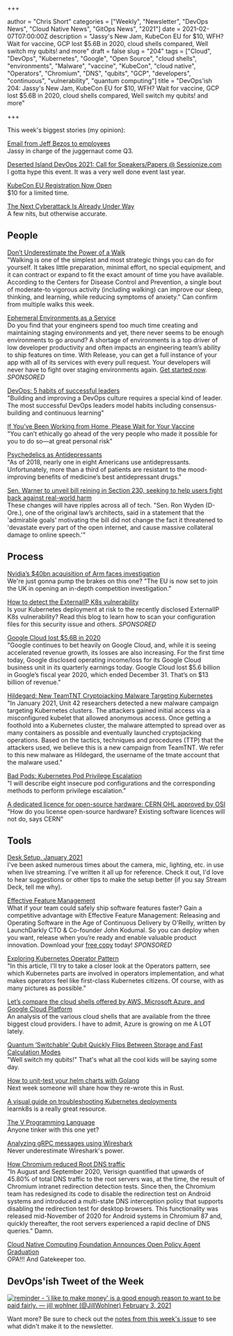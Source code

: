 +++

author = "Chris Short"
categories = ["Weekly", "Newsletter", "DevOps News", "Cloud Native News", "GitOps News", "2021"]
date = 2021-02-07T07:00:00Z
description = "Jassy's New Jam, KubeCon EU for $10, WFH? Wait for vaccine, GCP lost $5.6B in 2020, cloud shells compared, Well switch my qubits! and more"
draft = false
slug = "204"
tags = ["Cloud", "DevOps", "Kubernetes", "Google", "Open Source", "cloud shells", "environments", "Malware", "vaccine", "KubeCon", "cloud native", "Operators", "Chromium", "DNS", "qubits", "GCP", "developers", "continuous", "vulnerability", "quantum computing"]
title = "DevOps'ish 204: Jassy's New Jam, KubeCon EU for $10, WFH? Wait for vaccine, GCP lost $5.6B in 2020, cloud shells compared, Well switch my qubits! and more"

+++

This week's biggest stories (my opinion):

[Email from Jeff Bezos to employees](https://www.aboutamazon.com/news/company-news/email-from-jeff-bezos-to-employees)  
Jassy in charge of the juggernaut come Q3.

[Deserted Island DevOps 2021: Call for Speakers/Papers @ Sessionize.com](https://sessionize.com/deserted-island-devops-2021/)  
I gotta hype this event. It was a very well done event last year.

[KubeCon EU Registration Now Open](https://events.linuxfoundation.org/kubecon-cloudnativecon-europe/register/)  
$10 for a limited time.

[The Next Cyberattack Is Already Under Way](https://www.newyorker.com/magazine/2021/02/08/the-next-cyberattack-is-already-under-way)  
A few nits, but otherwise accurate.

## People

[Don’t Underestimate the Power of a Walk](https://hbr.org/2021/02/dont-underestimate-the-power-of-a-walk)  
"Walking is one of the simplest and most strategic things you can do for yourself. It takes little preparation, minimal effort, no special equipment, and it can contract or expand to fit the exact amount of time you have available. According to the Centers for Disease Control and Prevention, a single bout of moderate-to vigorous activity (including walking) can improve our sleep, thinking, and learning, while reducing symptoms of anxiety." Can confirm from multiple walks this week.

[Ephemeral Environments as a Service](https://releaseapp.io/?utm_source=devopsish&utm_medium=email&utm_content=get-started&utm_campaign=202102)  
Do you find that your engineers spend too much time creating and maintaining staging environments and yet, there never seems to be enough environments to go around? A shortage of environments is a top driver of low developer productivity and often impacts an engineering team’s ability to ship features on time. With Release, you can get a full instance of your app with all of its services with every pull request. Your developers will never have to fight over staging environments again. [Get started now](https://releaseapp.io/?utm_source=devopsish&utm_medium=email&utm_content=get-started&utm_campaign=202102). *SPONSORED*

[DevOps: 5 habits of successful leaders](https://enterprisersproject.com/article/2021/2/devops-5-habits-successful-leaders)  
"Building and improving a DevOps culture requires a special kind of leader. The most successful DevOps leaders model habits including consensus-building and continuous learning"

[If You’ve Been Working from Home, Please Wait for Your Vaccine](https://www.scientificamerican.com/article/if-youve-been-working-from-home-please-wait-for-your-vaccine1/)  
"You can’t ethically go ahead of the very people who made it possible for you to do so—at great personal risk"

[Psychedelics as Antidepressants](https://www.scientificamerican.com/article/psychedelics-as-antidepressants/)  
"As of 2018, nearly one in eight Americans use antidepressants. Unfortunately, more than a third of patients are resistant to the mood-improving benefits of medicine’s best antidepressant drugs."

[Sen. Warner to unveil bill reining in Section 230, seeking to help users fight back against real-world harm](https://www.washingtonpost.com/technology/2021/02/05/senate-warner-section-230-reform/)  
These changes will have ripples across all of tech. "Sen. Ron Wyden (D-Ore.), one of the original law’s architects, said in a statement that the 'admirable goals' motivating the bill did not change the fact it threatened to 'devastate every part of the open internet, and cause massive collateral damage to online speech.'"

## Process

[Nvidia’s $40bn acquisition of Arm faces investigation](https://www.siliconrepublic.com/companies/nvidia-arm-acquisition-eu-investigation)  
We're just gonna pump the brakes on this one? "The EU is now set to join the UK in opening an in-depth competition investigation."

[How to detect the ExternalIP K8s vulnerability](https://snyk.io/blog/detect-externalip-kubernetes-vulnerability-with-snyk/?utm_source=devopsish&utm_medium=newsletter&utm_campaign=snyk&utm_term=kubernetes&utm_content=204)  
Is your Kubernetes deployment at risk to the recently disclosed ExternalIP K8s vulnerability? Read this blog to learn how to scan your configuration files for this security issue and others. *SPONSORED*

[Google Cloud lost $5.6B in 2020](https://techcrunch.com/2021/02/02/google-cloud-lost-5-6b-in-2020/)  
"Google continues to bet heavily on Google Cloud, and, while it is seeing accelerated revenue growth, its losses are also increasing. For the first time today, Google disclosed operating income/loss for its Google Cloud business unit in its quarterly earnings today. Google Cloud lost $5.6 billion in Google’s fiscal year 2020, which ended December 31. That’s on $13 billion of revenue."

[Hildegard: New TeamTNT Cryptojacking Malware Targeting Kubernetes](https://unit42.paloaltonetworks.com/hildegard-malware-teamtnt/)  
"In January 2021, Unit 42 researchers detected a new malware campaign targeting Kubernetes clusters. The attackers gained initial access via a misconfigured kubelet that allowed anonymous access. Once getting a foothold into a Kubernetes cluster, the malware attempted to spread over as many containers as possible and eventually launched cryptojacking operations. Based on the tactics, techniques and procedures (TTP) that the attackers used, we believe this is a new campaign from TeamTNT. We refer to this new malware as Hildegard, the username of the tmate account that the malware used."

[Bad Pods: Kubernetes Pod Privilege Escalation](https://labs.bishopfox.com/tech-blog/bad-pods-kubernetes-pod-privilege-escalation)  
"I will describe eight insecure pod configurations and the corresponding methods to perform privilege escalation."

[A dedicated licence for open-source hardware: CERN OHL approved by OSI](https://www.theregister.com/2021/01/29/cern_ohl_approved/)  
"How do you license open-source hardware? Existing software licences will not do, says CERN"

## Tools

[Desk Setup, January 2021](https://chrisshort.net/desk-setup-january-2021/)  
I've been asked numerous times about the camera, mic, lighting, etc. in use when live streaming. I've written it all up for reference. Check it out, I'd love to hear suggestions or other tips to make the setup better (if you say Stream Deck, tell me why).

[Effective Feature Management](https://learn.launchdarkly.com/effective-feature-management/?utm_source=devopsish&utm_medium=news_pod&utm_campaign=21q1-newsletter)  
What if your team could safely ship software features faster? Gain a competitive advantage with Effective Feature Management: Releasing and Operating Software in the Age of Continuous Delivery by O'Reilly, written by LaunchDarkly CTO & Co-founder John Kodumal. So you can deploy when you want, release when you’re ready and enable valuable product innovation. Download your [free copy](https://learn.launchdarkly.com/effective-feature-management/?utm_source=devopsish&utm_medium=news_pod&utm_campaign=21q1-newsletter) today! *SPONSORED*

[Exploring Kubernetes Operator Pattern](https://iximiuz.com/en/posts/kubernetes-operator-pattern/)  
"In this article, I'll try to take a closer look at the Operators pattern, see which Kubernetes parts are involved in operators implementation, and what makes operators feel like first-class Kubernetes citizens. Of course, with as many pictures as possible."

[Let’s compare the cloud shells offered by AWS, Microsoft Azure, and Google Cloud Platform](https://seroter.com/2021/02/03/lets-compare-the-cloud-shells-offered-by-aws-microsoft-azure-and-google-cloud-platform/)  
An analysis of the various cloud shells that are available from the three biggest cloud providers. I have to admit, Azure is growing on me A LOT lately.

[Quantum ‘Switchable’ Qubit Quickly Flips Between Storage and Fast Calculation Modes](https://thenewstack.io/quantum-switchable-qubit-quickly-flips-between-storage-and-fast-calculation-modes/)  
"Well switch my qubits!" That's what all the cool kids will be saying some day.

[How to unit-test your helm charts with Golang](https://blog.heyal.co.uk/unit-testing-helm-charts/)  
Next week someone will share how they re-wrote this in Rust.

[A visual guide on troubleshooting Kubernetes deployments](https://learnk8s.io/troubleshooting-deployments)  
learnk8s is a really great resource.

[The V Programming Language](https://vlang.io/)  
Anyone tinker with this one yet?

[Analyzing gRPC messages using Wireshark](https://grpc.io/blog/wireshark/)  
Never underestimate Wireshark's power.

[How Chromium reduced Root DNS traffic](https://blog.apnic.net/2021/02/04/how-chromium-reduces-root-dns-traffic/)  
"In August and September 2020, Verisign quantified that upwards of 45.80% of total DNS traffic to the root servers was, at the time, the result of Chromium intranet redirection detection tests. Since then, the Chromium team has redesigned its code to disable the redirection test on Android systems and introduced a multi-state DNS interception policy that supports disabling the redirection test for desktop browsers. This functionality was released mid-November of 2020 for Android systems in Chromium 87 and, quickly thereafter, the root servers experienced a rapid decline of DNS queries." Damn.

[Cloud Native Computing Foundation Announces Open Policy Agent Graduation](https://www.cncf.io/announcements/2021/02/04/cloud-native-computing-foundation-announces-open-policy-agent-graduation/)  
OPA!!! And Gatekeeper too.

## DevOps'ish Tweet of the Week

[![reminder - 'i like to make money' is a good enough reason to want to be paid fairly. — jill wohlner (@JillWohlner) February 3, 2021](https://shortcdn.com/file/devopsish/204-devopsish-tweet-of-the-week.png)](https://twitter.com/JillWohlner/status/1357082152094040064)

Want more? Be sure to check out the [notes from this week's issue](https://devopsish.com/204/notes/) to see what didn't make it to the newsletter.
